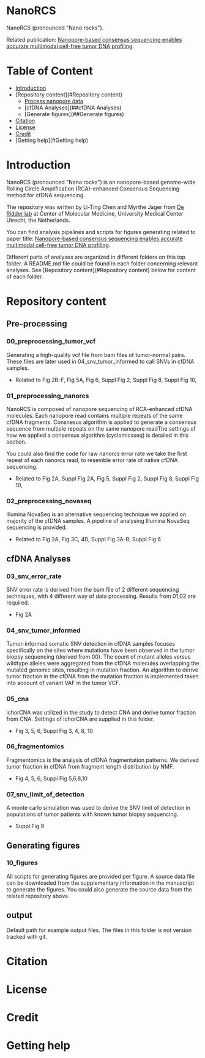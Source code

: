 # NanoRCS
NanoRCS (pronounced "Nano rocks"). 

Related publication: [Nanopore-based consensus sequencing enables accurate multimodal cell-free tumor DNA profiling]().

Table of Content
==============
* [Introduction](#Introduction)
* [Repository content](#Repository content)
  * [Process nanopore data](##Pre-processing)
  * [cfDNA Analyses](##cfDNA Analyses)
  * [Generate figures](##Generate figures)
* [Citation](#Citation)
* [License](#license)
* [Credit](#Credit)
* [Getting help](#Getting help)


# Introduction
NanoRCS (pronounced "Nano rocks") is an nanopore-based genome-wide Rolling Circle Amplification (RCA)-enhanced Consensus Sequencing method for cfDNA sequencing. 

The repository was written by Li-Ting Chen and Myrthe Jager from [De Ridder lab](https://www.deridderlab.nl/) at Center of Molecular Medicine, University Medical Center Utrecht, the Netherlands. 

You can find analysis pipelines and scripts for figures generating related to paper title: [Nanopore-based consensus sequencing enables accurate multimodal cell-free tumor DNA profiling]().

Different parts of analyses are organized in different folders on this top folder. A README.md file could be found in each folder concerning relevant analyses. See [Repository content](#Repository content) below for content of each folder. 

# Repository content
## Pre-processing
### 00_preprocessing_tumor_vcf
Generating a high-quality vcf file from bam files of tumor-normal pairs. These files are later used in 04_snv_tumor_informed to call SNVs in cfDNA samples.
- Related to Fig 2B-F, Fig 5A, Fig 6, Suppl Fig 2, Suppl Fig 8, Suppl Fig 10, 
### 01_preprocessing_nanorcs
NanoRCS is composed of nanopore sequencing of RCA-enhanced cfDNA molecules. Each nanopore read contains multiple repeats of the same cfDNA fragments. Consnesus algorithm is applied to generate a consensus sequence from multiple repeats on the same nanopore readThe settings of how we applied a consensus algorithm (cyclomicsseq) is detailed in this section. 

You could also find the code for raw nanorcs error rate we take the first repeat of each nanorcs read, to resemble error rate of native cfDNA sequencing. 
- Related to Fig 2A, Suppl Fig 2A, Fig 5, Suppl Fig 2, Suppl Fig 8, Suppl Fig 10, 

### 02_preprocessing_novaseq
Illumina NovaSeq is an alternative sequencing technique we applied on majority of the cfDNA samples. A pipeline of analysing Illumina NovaSeq sequencing is provided.
- Related to Fig 2A, Fig 3C, 4D, Suppl Fig 3A-B, Suppl Fig 6
## cfDNA Analyses
### 03_snv_error_rate
SNV error rate is derived from the bam file of 2 different sequencing techniques, with 4 different way of data processing. Results from 01,02 are required. 
- Fig 2A
### 04_snv_tumor_informed
Tumor-informed somatic SNV detection in cfDNA samples focuses specifically on the sites where mutations have been observed in the tumor biopsy sequencing (derived from 00). 
The count of mutant alleles versus wildtype alleles were aggregated from the cfDNA molecules overlapping the mutated genomic sites, resulting in mutation fraction. 
An algorithm to derive tumor fraction in the cfDNA from the mutation fraction is implemented taken into account of variant VAF in the tumor VCF.
### 05_cna
ichorCNA was utilized in the study to detect CNA and derive tumor fraction from CNA. Settings of ichorCNA are supplied in this folder.  
- Fig 3, 5, 6, Suppl Fig 3, 4, 8, 10
### 06_fragmentomics
Fragmentomics is the analysis of cfDNA fragmentation patterns. We derived tumor fraction in cfDNA from fragment length distribution by NMF. 
- Fig 4, 5, 6, Suppl Fig 5,6,8,10
### 07_snv_limit_of_detection
A monte carlo simulation was used to derive the SNV limit of detection in populations of tumor patients with known tumor biopsy sequencing. 
- Suppl Fig 9
## Generating figures
### 10_figures
All scripts for generating figures are provided per figure. A source data file can be downloaded from the supplementary information in the manuscript to generate the figures. You could also generate the source data from the related repository above.

## output 
Default path for example output files. The files in this folder is not version tracked with git. 

# Citation

# License

# Credit

# Getting help




